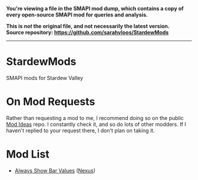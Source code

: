 **You're viewing a file in the SMAPI mod dump, which contains a copy of every open-source SMAPI mod
for queries and analysis.**

**This is _not_ the original file, and not necessarily the latest version.**  
**Source repository: https://github.com/sarahvloos/StardewMods**

----

# StardewMods
SMAPI mods for Stardew Valley

# On Mod Requests
Rather than requesting a mod to me, I recommend doing so on the public [Mod Ideas](https://github.com/StardewModders/mod-ideas) repo. I constantly check it, and so do lots of other modders. If I haven't replied to your request there, I don't plan on taking it.

# Mod List
- [Always Show Bar Values](https://github.com/sarahvloos/StardewMods/tree/main/AlwaysShowBarValues) ([Nexus](https://www.nexusmods.com/stardewvalley/mods/23452))
